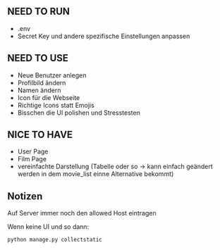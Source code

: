 ## NEED TO RUN

- .env
- Secret Key und andere spezifische Einstellungen anpassen


## NEED TO USE

- Neue Benutzer anlegen
- Profilbild ändern
- Namen ändern
- Icon für die Webseite
- Richtige Icons statt Emojis
- Bisschen die UI polishen und Stresstesten

## NICE TO HAVE

- User Page
- Film Page
- vereinfachte Darstellung (Tabelle oder so -> kann einfach geändert werden in dem movie_list einne Alternative bekommt)

## Notizen

Auf Server immer noch den allowed Host eintragen

Wenn keine UI und so dann:

```bash
python manage.py collectstatic
```

